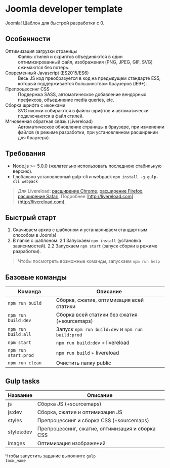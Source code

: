 # Joomla developer template

Joomla! Шаблон для быстрой разработки с 0.

## Особенности
<dl>
    <dt>Оптимизация загрузки страницы</dt>
    <dd>Файлы стилей и скриптов объединяются в один оптимизированный файл, изображения (PNG, JPEG, GIF, SVG) сжимаются без потерь.</dd>
    <dt>Современный Javascript (ES2015/ES6)</dt>
    <dd>Весь JS код преобразуется в код на предыдущем стандарте ES5, который поддерживается большинством браузеров (IE9+).</dd>
    <dt>Препроцессинг CSS</dt>
    <dd>Поддержка SASS, автоматическое добавление вендорных префиксов, объединение media queries, etc.</dd>
    <dt>Сборка шрифта c иконками</dt>
    <dd>SVG иконки собираются в файлы шрифтов и автоматически подключаются в файл стилей.</dd>
    <dt>Мгновенная обратная связь (Livereload)</dt>
    <dd>Автоматическое обновление страницы в браузере, при изменении файлов (в режиме разработки, при установленном расширении для браузера).</dd>
</dl>

## Требования

* Node.js >= 5.0.0 (желательно использовать последнюю стабильную версию).
* Глобально установленный gulp-cli и webpack ```npm install -g gulp-cli webpack```
> Для Livereload: [расширение Chrome](https://chrome.google.com/webstore/detail/livereload/jnihajbhpnppcggbcgedagnkighmdlei), [расширение Firefox](https://addons.mozilla.org/en-US/firefox/addon/livereload), [расширение Safari](http://download.livereload.com/2.1.0/LiveReload-2.1.0.safariextz).
    Подробнее [http://livereload.com](http://livereload.com).

## Быстрый старт

1. Скачиваем архив с шаблоном и устанавливаем стандартным способом в Joomla!
2. В папке с шаблоном:
    2.1 Запускаем ```npm install``` (установка зависимостей).
    2.2 Запускаем ```npm start``` (запуск сборки в режиме разработки).

> Чтобы посмотреть возможные команды, запускаем ```npm run help``` 


## Базовые команды

| Команда | Описание |
| --- | --- |
| ```npm run build``` | Сборка, сжатие, оптимизация всей статики |
| ```npm run build:dev``` | Сборка всей статики без сжатия (+sourcemaps) |
| ```npm run build:all``` | Запуск ```npm run build:dev``` и ```npm run build:prod``` |
| ```npm start``` | ```npm run build:dev``` + livereload |
| ```npm run start:prod``` | ```npm run build``` + livereload |
| ```npm run clean``` | Очистить папку public |

## Gulp tasks

| Название | Описание |
| --- | --- |
| js | Сборка JS (+sourcemaps) |
| js:dev | Сборка, сжатие и оптимизация JS |
| styles | Препроцессинг и сборка CSS (+sourcemaps) |
| styles:dev | Препроцессинг, сжатие, оптимизация и сборка CSS |
| images | Оптимизация изображений |

Чтобы запустить задание выполните <code>gulp <em>task_name</em></code>
